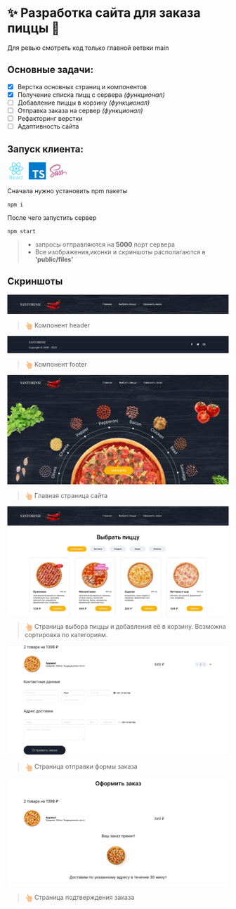 # :sparkles: Разработка сайта для заказа пиццы :pizza:
Для ревью смотреть код только главной ветвки main

## Основные задачи:

- [x] Верстка основных страниц и компонентов
- [x] Получение списка пицц с сервера *(функционал)*
- [ ] Добавление пиццы в корзину *(функционал)*
- [ ] Отправка заказа на сервер *(функционал)*
- [ ] Рефакторинг верстки
- [ ] Адаптивность сайта

## Запуск клиента:

  <img src="https://github.com/devicons/devicon/blob/master/icons/react/react-original-wordmark.svg" title="React" alt="React" width="40" height="40"/>&nbsp;
    <img src="https://github.com/devicons/devicon/blob/master/icons/typescript/typescript-plain.svg" title="Typescript" alt="Typescript" width="40" height="40"/>&nbsp;
      <img src="https://github.com/devicons/devicon/blob/master/icons/sass/sass-original.svg" title="Sass" alt="Sass" width="40" height="40"/>&nbsp;

Сначала нужно установить npm пакеты

```
npm i
```

После чего запустить сервер

```
npm start
```
> - запросы отправляются на **5000** порт сервера
> - Все изображения,иконки и скриншоты располагаются в **'public/files'**

## Скриншоты

<img src="https://github.com/Melly5/pizza-shift/blob/main/public/files/screenshots/header.png"/>

> <img src='https://github.com/Melly5/pizza-shift/blob/main/public/files/hand-up.png' alt='hand'  width="18" height="18" align='center'/> Компонент header

<img src="https://github.com/Melly5/pizza-shift/blob/main/public/files/screenshots/footer.png"/>

> <img src='https://github.com/Melly5/pizza-shift/blob/main/public/files/hand-up.png' alt='hand'  width="18" height="18" align='center'/> Компонент footer

<img src="https://github.com/Melly5/pizza-shift/blob/main/public/files/screenshots/main.png" />

> <img src='https://github.com/Melly5/pizza-shift/blob/main/public/files/hand-up.png' alt='hand'  width="18" height="18" align='center'/> Главная страница сайта

<img src="https://github.com/Melly5/pizza-shift/blob/main/public/files/screenshots/choosePizza.png"/>

> <img src='https://github.com/Melly5/pizza-shift/blob/main/public/files/hand-up.png' alt='hand'  width="18" height="18" align='center'/> Страница выбора пиццы и добавления её в корзину. Возможна сортировка по категориям.

<img src="https://github.com/Melly5/pizza-shift/blob/main/public/files/screenshots/order.png"/>

> <img src='https://github.com/Melly5/pizza-shift/blob/main/public/files/hand-up.png' alt='hand'  width="18" height="18" align='center'/> Страница отправки формы заказа 

<img src="https://github.com/Melly5/pizza-shift/blob/main/public/files/screenshots/ordered.png"/>

> <img src='https://github.com/Melly5/pizza-shift/blob/main/public/files/hand-up.png' alt='hand'  width="18" height="18" align='center'/> Страница подтверждения заказа
